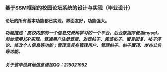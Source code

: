 ### 基于SSM框架的校园论坛系统的设计与实现（毕业设计）
#### 论坛的所有基本功能都已实现，界面友好，功能强大。
##### 功能描述：高校内部的一个信息交流和学习的一个平台，后台数据库使用mysql，前台使用JSP实现。普通用户注册登录、发表帖子、阅览帖子、留言回复、帖子评论、修改个人信息等功能；管理员具有管理用户、管理帖子、帖子置顶、发布公告等功能。
##### 关于该毕设其他信息请加QQ：215021952